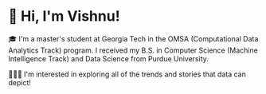 # 👋 Hi, I'm Vishnu!

🎓 I'm a master's student at Georgia Tech in the OMSA (Computational Data Analytics Track) program. I received my B.S. in Computer Science (Machine Intelligence Track) and Data Science from Purdue University.

🧑🏾‍💻 I'm interested in exploring all of the trends and stories that data can depict!
